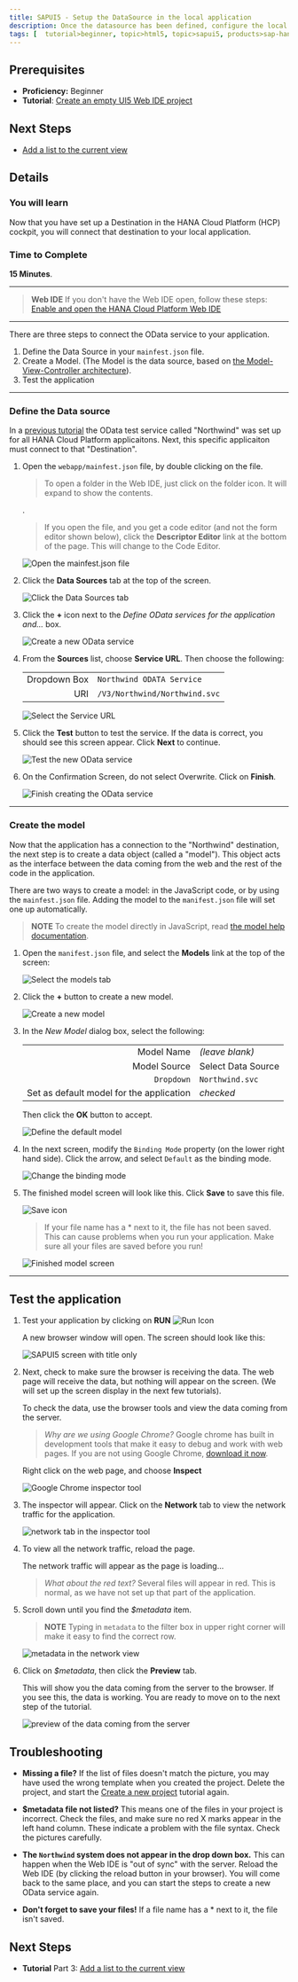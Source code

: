 ```yaml
---
title: SAPUI5 - Setup the DataSource in the local application
description: Once the datasource has been defined, configure the local application to use the data.
tags: [  tutorial>beginner, topic>html5, topic>sapui5, products>sap-hana-cloud-platform ]
---
```

## Prerequisites  
 - **Proficiency:** Beginner 
 - **Tutorial**: [Create an empty UI5 Web IDE project](http://www.sap.com/developer/tutorials/sapui5-webide-create-project.html)

## Next Steps
 - [Add a list to the current view](http://www.sap.com/developer/tutorials/sapui5-webide-add-list.html)

## Details
### You will learn  
Now that you have set up a Destination in the HANA Cloud Platform (HCP) cockpit, you will connect that destination to your local application.  

### Time to Complete
**15 Minutes**.

---
>  **Web IDE** If you don't have the Web IDE open, follow these steps: [Enable and open the HANA Cloud Platform Web IDE](http://www.sap.com/developer/tutorials/sapui5-webide-open-webide.html)

---
There are three steps to connect the OData service to your application.  

1.  Define the Data Source in your `mainfest.json` file.  
2.  Create a Model.   (The Model is the data source, based on [the Model-View-Controller architecture](https://blog.codinghorror.com/understanding-model-view-controller/)).  
3.  Test the application


---
### Define the Data source

In a [previous tutorial](http://www.sap.com/developer/tutorials/hcp-create-destination.html) the OData test service called "Northwind" was set up for all HANA Cloud Platform applicaitons.  Next, this specific applicaiton must connect to that "Destination".  


1.  Open the `webapp/mainfest.json` file, by double clicking on the file.

    > To open a folder in the Web IDE, just click on the folder icon.  It will expand to show the contents.
    
    .

    > If you open the file, and you get a code editor (and not the form editor shown below), click the **Descriptor Editor** link at the bottom of the page.  This will change to the Code Editor.
    
    ![Open the `mainfest.json` file](1.png)
    
2.  Click the **Data Sources** tab at the top of the screen.

    ![Click the Data Sources tab](2.png)

3.  Click the **+** icon next to the *Define OData services for the application and...* box.
    
    ![Create a new OData service](3.png)

4.  From the **Sources** list, choose **Service URL**.  Then choose the following:

    |              |                                    |
    | ------------:| ---------------------------------- |
    | Dropdown Box | `Northwind ODATA Service`          |
    | URI          | `/V3/Northwind/Northwind.svc`      |

    ![Select the Service URL](4.png)
    
5.  Click the **Test** button to test the service.  If the data is correct, you should see this screen appear.  Click **Next** to continue.

    ![Test the new OData service](4b.png)

6.  On the Confirmation Screen, do not select Overwrite.  Click on **Finish**.

    ![Finish creating the OData service](4c.png)


---
### Create the model

Now that the application has a connection to the "Northwind" destination, the next step is to create a data object (called a "model").  This object acts as the interface between the data coming from the web and the rest of the code in the application.

There are two ways to create a model:  in the JavaScript code, or by using the `mainfest.json` file.  Adding the model to the `manifest.json` file will set one up automatically.  

> **NOTE**  To create the model directly in JavaScript, read [the model help documentation](https://sapui5.netweaver.ondemand.com/docs/guide/5278bfd38f3940b192df0e39f2fb33b3.html).


1.  Open the `manifest.json` file, and select the **Models** link at the top of the screen:

    ![Select the models tab](5.png)

2.  Click the **+** button to create a new model.

    ![Create a new model](6.png)

3. In the *New Model* dialog box, select the following:

    |    |    |
    |---:|--- |
    | Model Name                                | *(leave blank)*       |
    | Model Source                              | Select Data Source    |
    | `Dropdown`                                | `Northwind.svc`       |
    | Set as default model for the application  | *checked*             |
        
    Then click the **OK** button to accept.
    
    ![Define the default model](7.png)

4.  In the next screen, modify the `Binding Mode` property (on the lower right hand side).  Click the arrow, and select `Default` as the binding mode.

    ![Change the binding mode](7b.png)

5. The finished model screen will look like this.  Click **Save** to save this file.

    ![Save icon](save-icon.png)

    > If your file name has a * next to it, the file has not been saved.  This can cause problems when you run your application.  Make sure all your files are saved before you run!
    
    ![Finished model screen](8.png)
    
----
## Test the application

1.  Test your application by clicking on **RUN**     ![Run Icon](run-icon.png)

    A new browser window will open.  The screen should look like this:
    
    ![SAPUI5 screen with title only](test-1.png)
    
2.  Next, check to make sure the browser is receiving the data.  The web page will receive the data, but nothing will appear on the screen.  (We will set up the screen display in the next few tutorials).  

	To check the data, use the browser tools and view the data coming from the server.
	> *Why are we using Google Chrome?*  Google chrome has built in development tools that make it easy to debug and work with web pages.  If you are not using Google Chrome, [download it now](https://www.google.com/chrome/browser/desktop/).
	
	Right click on the web page, and choose **Inspect**

    ![Google Chrome inspector tool](test-2.png)
    
3.  The inspector will appear.  Click on the **Network** tab to view the network traffic for the application.

    ![network tab in the inspector tool](test-3.png)
    
4.  To view all the network traffic, reload the page.  

    The network traffic will appear as the page is loading...
    >*What about the red text?* Several files will appear in red.  This is normal, as we have not set up that part of the application. 
    
5.  Scroll down until you find the *$metadata* item.  

    > **NOTE** Typing in `metadata` to the filter box in upper right corner will make it easy to find the correct row.

    ![metadata in the network view](test-5.png)
    
6.  Click on *$metadata*, then click the **Preview** tab.

    This will show you the data coming from the server to the browser.  If you see this, the data is working.  You are ready to move on to the next step of the tutorial.

    ![preview of the data coming from the server](test-6.png)
    

## Troubleshooting
 - **Missing a file?**  If the list of files doesn't match the picture, you may have used the wrong template when you created the project.  Delete the project, and start the [Create a new project](http://www.sap.com/developer/tutorials/sapui5-webide-create-project.html) tutorial again.

 - **$metadata file not listed?**  This means one of the files in your project is incorrect.  Check the files, and make sure no red X marks appear in the left hand column.  These indicate a problem with the file syntax.  Check the pictures carefully. 
 
 - **The `Northwind` system does not appear in the drop down box.**  This can happen when the Web IDE is "out of sync" with the server.  Reload the Web IDE (by clicking the reload button in your browser).  You will come back to the same place, and you can start the steps to create a new OData service again.
 
 - **Don't forget to save your files!**  If a file name has a * next to it, the file isn't saved.  


## Next Steps

- **Tutorial** Part 3: [Add a list to the current view](http://www.sap.com/developer/tutorials/sapui5-webide-add-list.html)
